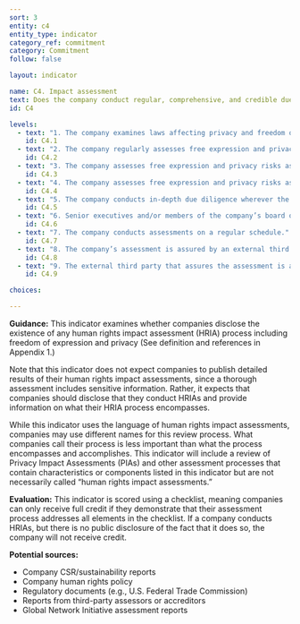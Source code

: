 ```yaml
---
sort: 3
entity: c4
entity_type: indicator
category_ref: commitment
category: Commitment
follow: false

layout: indicator

name: C4. Impact assessment
text: Does the company conduct regular, comprehensive, and credible due diligence, such as human rights impact assessments, to identify how all aspects of their business impact freedom of expression and privacy?
id: C4

levels:
  - text: "1. The company examines laws affecting privacy and freedom of expression in jurisdictions where it operates and uses this analysis to inform company policies and practices."
    id: C4.1
  - text: "2. The company regularly assesses free expression and privacy risks associated with existing products and services."
    id: C4.2
  - text: "3. The company assesses free expression and privacy risks associated with a new activity, including the launch and/or acquisition of new products or services or entry into new markets."
    id: C4.3
  - text: "4. The company assesses free expression and privacy risks associated with the processes and mechanisms used to enforce its Terms of Service."
    id: C4.4
  - text: "5. The company conducts in-depth due diligence wherever the company’s risk assessments identify concerns."
    id: C4.5
  - text: "6. Senior executives and/or members of the company’s board of directors review and consider the results of assessments and due diligence in strategic decision-making for the company."
    id: C4.6
  - text: "7. The company conducts assessments on a regular schedule."
    id: C4.7
  - text: "8. The company’s assessment is assured by an external third party."
    id: C4.8
  - text: "9. The external third party that assures the assessment is accredited to a relevant and reputable human rights standard by a credible organization."
    id: C4.9

choices:

---
```


**Guidance:** This indicator examines whether companies disclose the existence of any human rights impact assessment (HRIA) process including freedom of expression and privacy (See definition and references in Appendix 1.)

Note that this indicator does not expect companies to publish detailed results of their human rights impact assessments, since a thorough assessment includes sensitive information. Rather, it expects that companies should disclose that they conduct HRIAs and provide information on what their HRIA process encompasses.

While this indicator uses the language of human rights impact assessments, companies may use different names for this review process. What companies call their process is less important than what the process encompasses and accomplishes. This indicator will include a review of Privacy Impact Assessments (PIAs) and other assessment processes that contain characteristics or components listed in this indicator but are not necessarily called “human rights impact assessments.”

**Evaluation:** This indicator is scored using a checklist, meaning companies can only receive full credit if they demonstrate that their assessment process addresses all elements in the checklist. If a company conducts HRIAs, but there is no public disclosure of the fact that it does so, the company will not receive credit.

**Potential sources:**

 - Company CSR/sustainability reports
 - Company human rights policy
 - Regulatory documents (e.g., U.S. Federal Trade Commission)
 - Reports from third-party assessors or accreditors
 - Global Network Initiative assessment reports
